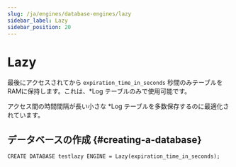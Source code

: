 ```yaml
---
slug: /ja/engines/database-engines/lazy
sidebar_label: Lazy
sidebar_position: 20
---
```


# Lazy

最後にアクセスされてから `expiration_time_in_seconds` 秒間のみテーブルをRAMに保持します。これは、\*Log テーブルのみで使用可能です。

アクセス間の時間間隔が長い小さな \*Log テーブルを多数保存するのに最適化されています。

## データベースの作成 {#creating-a-database}

    CREATE DATABASE testlazy ENGINE = Lazy(expiration_time_in_seconds);

